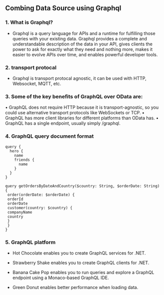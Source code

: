 ## Combing Data Source using Graphql

### 1. What is Graphql?
- Graphql is a query language for APIs and a runtime for fulfilling those queries with your existing data. Graphql provides a complete and understandable description of the data in your API, gives clients the power to ask for exactly what they need and nothing more, makes it easier to evolve APIs over time, and enables powerful developer tools.

### 2. transport protocal
- Graphql is transport protocal agnostic, it can be used with HTTP, Websocket, MQTT, etc.

### 3. Some of the key benefits of GraphQL over OData are:
• GraphQL does not require HTTP because it is transport-agnostic, so you could use alternative 
transport protocols like WebSockets or TCP.
• GraphQL has more client libraries for different platforms than OData has.
• GraphQL has a single endpoint, usually simply /graphql.

### 4. GraphQL query document format
```
query {
  hero {
    name
    friends {
      name
    }
  }
}
```

```
query getOrdersByDateAndCountry($country: String, $orderDate: String) {
 order(orderDate: $orderDate) {
 orderId
 orderDate
 customer(country: $country) {
 companyName
 country
 }
 }
}
```
### 5. GraphQL platform
-  Hot Chocolate enables you to create GraphQL services for .NET.

- Strawberry Shake enables you to create GraphQL clients for .NET.

- Banana Cake Pop enables you to run queries and explore a GraphQL endpoint using a Monaco-based GraphQL IDE.

- Green Donut enables better performance when loading data.
